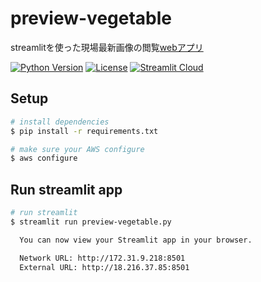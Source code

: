 # preview-vegetable
streamlitを使った現場最新画像の閲覧[webアプリ](https://share.streamlit.io/goodagri/preview-vegetable/main/preview-vegetable.py)

  
[![Python Version](https://img.shields.io/badge/python-3.7%20%7C%203.8%20%7C%203.9-blue.svg)](#supported-python-versions)
[![License](https://img.shields.io/badge/License-MIT-informational.svg)](https://github.com/artefactory-global/streamlit_prophet/blob/main/LICENSE)
[![Streamlit Cloud](https://static.streamlit.io/badges/streamlit_badge_black_white.svg)](https://share.streamlit.io/goodagri/preview-vegetable/main/preview-vegetable.py)


## Setup

```bash
# install dependencies
$ pip install -r requirements.txt

# make sure your AWS configure
$ aws configure
```

## Run streamlit app

```bash
# run streamlit
$ streamlit run preview-vegetable.py

  You can now view your Streamlit app in your browser.

  Network URL: http://172.31.9.218:8501
  External URL: http://18.216.37.85:8501
```
